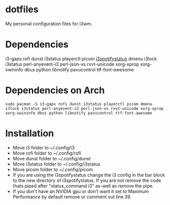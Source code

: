 # dotfiles
My personal configuration files for i3wm.

# Dependencies
i3-gaps
rofi
dunst
i3status
playerctl
picom
[i3spotifystatus](https://github.com/rpieja/i3spotifystatus)
dmenu
i3lock
i3status
perl-anyevent-i3
perl-json-xs
rxvt-unicode
xorg-xprop
xorg-xwininfo
dbus
python
libnotify
pavucontrol
ttf-font-awesome

# Dependencies on Arch

```
sudo pacman -S i3-gaps rofi dunst i3status playerctl picom dmenu i3lock i3status perl-anyevent-i3 perl-json-xs rxvt-unicode xorg-xprop xorg-xwininfo dbus python libnotify pavucontrol ttf-font-awesome
```


# Installation
* Move i3 folder to ~/.config/i3
* Move rofi folder to ~/.config/rofi
* Move dunst folder to ~/.config/dunst
* Move i3status folder to ~/.config/i3status
* Move picom folder to ~/.config/picom
* If you are using the i3spotifystatus change the i3 config in the bar block to the new directory of i3spotifystatus. If you are not remove the code thats piped after "status_command i3" as-well as remove the pipe.
* If you don't have an NVIDIA gpu or don't want it set to Maximum Performance by default remove or comment out line 39.
